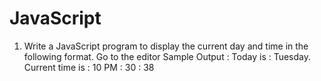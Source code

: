 # JavaScript
1. Write a JavaScript program to display the current day and time in the following format.  Go to the editor
Sample Output : Today is : Tuesday. 
Current time is : 10 PM : 30 : 38
